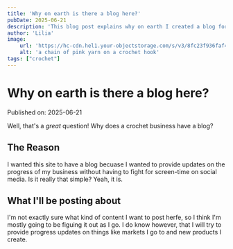```yaml
---
title: 'Why on earth is there a blog here?'
pubDate: 2025-06-21
description: 'This blog post explains why on earth I created a blog for this site.'
author: 'Lilia'
image:
    url: 'https://hc-cdn.hel1.your-objectstorage.com/s/v3/8fc23f936faf4ab390ed4ccb5d88acb58ecbf86e_knitted_piece_and_yarn.jpg'
    alt: 'a chain of pink yarn on a crochet hook'
tags: ["crochet"]
---
```

# Why on earth is there a blog here?

Published on: 2025-06-21

Well, that's a _great_ question! Why does a crochet business have a blog?

## The Reason

I wanted this site to have a blog becuase I wanted to provide updates on the progress of my business without having to fight for screen-time on social media. Is it really that simple? Yeah, it is. 

## What I'll be posting about

I'm not exactly sure what kind of content I want to post herfe, so I think I'm mostly going to be figuing it out as I go. I do know however, that I will try to provide progress updates on things like markets I go to and new products I create.